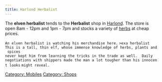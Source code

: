 ```yaml
---
title: Harlond Herbalist
---
```


The **elven herbalist** tends to the **Herbalist** shop in
[Harlond](Harlond "wikilink"). The store is open 8am - 12pm and 1pm -
7pm and stocks a variety of [herbs](herb "wikilink") at cheap prices.

`An elven herbalist is watching his merchandise here.`
`>exa herbalist`
`This is a tall, thin elf, whose immense knowledge of herbs, plants and spices`
`never kept him from learning the tricks in the trade as well.  Daily`
`negotiations with shippers made the man a lot tougher than his innocent looks`
`might reveal.`

[Category: Mobiles](Category:_Mobiles "wikilink") [Category:
Shops](Category:_Shops "wikilink")